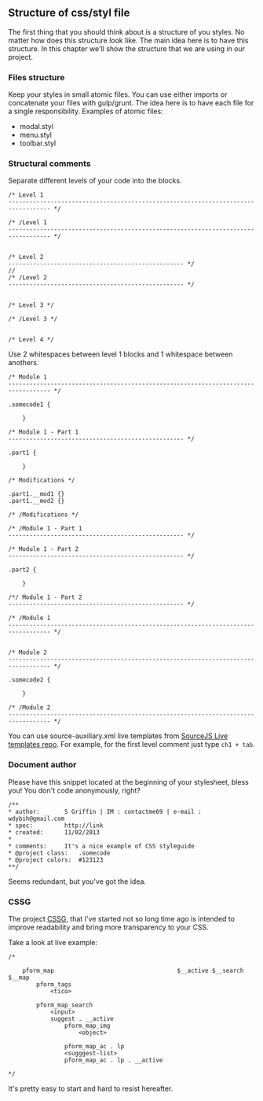 ## Structure of css/styl file

The first thing that you should think about is a structure of you styles. No matter how does this structure look like.
The main idea here is to have this structure. In this chapter we'll show the structure that we are using in our project.

### Files structure

Keep your styles in small atomic files. You can use either imports or concatenate your files with gulp/grunt.
The idea here is to have each file for a single responsibility. Examples of atomic files:
* modal.styl
* menu.styl
* toolbar.styl

### Structural comments

Separate different levels of your code into the blocks.

```stylus
/* Level 1
---------------------------------------------------------------------------------- */

/* /Level 1
---------------------------------------------------------------------------------- */


/* Level 2
-------------------------------------------------- */
//
/* /Level 2
-------------------------------------------------- */


/* Level 3 */

/* /Level 3 */


/* Level 4 */
```

Use 2 whitespaces between level 1 blocks and 1 whitespace between anothers.

```stylus
/* Module 1
---------------------------------------------------------------------------------- */

.somecode1 {

	}

/* Module 1 - Part 1
-------------------------------------------------- */

.part1 {

	}

/* Modifications */

.part1.__mod1 {}
.part1.__mod2 {}

/* /Modifications */

/* /Module 1 - Part 1
-------------------------------------------------- */

/* Module 1 - Part 2
-------------------------------------------------- */

.part2 {

	}

/*/ Module 1 - Part 2
-------------------------------------------------- */

/* /Module 1
---------------------------------------------------------------------------------- */


/* Module 2
---------------------------------------------------------------------------------- */

.somecode2 {

	}

/* /Module 2
---------------------------------------------------------------------------------- */
```

You can use source-auxiliary.xml live templates from [SourceJS Live templates repo](https://github.com/sourcejs/sourcejs-live-templates).
For example, for the first level comment just type `ch1 + tab`.

### Document author

Please have this snippet located at the beginning of your stylesheet, bless you!
You don't code anonymously, right?

```stylus
/**
* author:       S Griffin | IM : contactme69 | e-mail : wdybih@gmail.com
* spec:         http://link
* created:      11/02/2013
*
* comments:		It's a nice example of CSS styleguide
* @project class:	.somecode
* @project colors:	#123123
**/
```

Seems redundant, but you've got the idea.

### CSSG

The project [CSSG](https://github.com/XOP/css-o-gram), that I've started not so long time ago is intended to improve readability and bring more transparency to your CSS.

Take a look at live example:

```stylus
/*

	pform_map		                            $__active $__search $__map
		pform_tags
			<tico>

		pform_map_search
			<input>
			suggest . __active
				pform_map_img
					<object>

				pform_map_ac . lp
				<sugggest-list>
				pform_map_ac . lp . __active

*/
```

It's pretty easy to start and hard to resist hereafter.
